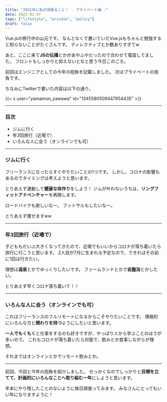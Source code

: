 ```yaml
---
title: "2021年に私が頑張ること！ - プライベート編 -"
date: 2021-01-07
tags: ["lifestyle", "private", "policy"]
draft: false
---
```


Vue.jsの修行中の山元です。
なんとなくで書いていたVue.jsもちゃんと勉強すると知らないことがたくさんです。
ディレクティブとか数ありすぎてw

あと、ここに来て**JSの伝播**とかがあやふやだったので合わせて復習してました。
フロントもしっかりと抑えないとなと思う今日このごろ。

前回はエンジニアとしての今年の抱負を記載しました。
次はプライベートの抱負です。

ちなみにTwitterで書いた内容は以下の通り。

{{< x user="yamamon_zawawa" id="1345580509447954435" >}}

---

### 目次

- ジムに行く
- 年3回旅行（近場で）
- いろんな人に会う（オンラインでも可）

---

### ジムに行く

フリーランスになったらすぐやりたいことの1つです。
しかし、コロナの影響もあるのでタイミングは考えようと思います。

とりあえず運動して**健康な体作り**をしよう！
ジムが叶わないうちは、**リングフィットアドベンチャー**を再開します。

ロードバイクも欲しいなー。
フットサルもしたいなー。

とりあえず痩せますww

---

### 年3回旅行（近場で）

子どももだいぶ大きくなってきたので、近場でもいいからコロナが落ち着いたら旅行に行こうと思います。
2人目が7月に生まれる予定なので、できればその前に1回は行きたい。

理想は**温泉**とかでゆっくりしたいです。
ファームランドとかで**岩盤浴**とかしたい。

とりあえず早くコロナ落ち着いて！！

---

### いろんな人に会う（オンラインでも可）

これはフリーランスのフルリモートになるからこそやりたいことです。
積極的にいろんな方と**関わりを持つ**ようにしたいと思います。

**一人でもくもく**と仕事をするのも好きですが、やっぱり人から学ぶことのほうが多いので。
これもコロナが落ち着いたら対面で、飲みとか食事しながらが理想。

それまではオンラインとかでリモート飲みとか。

---

前回、今回と今年の抱負を紹介しました。
せっかくなのでしっかりと**目標を立てて、計画的にいろんなことへ取り組む一年**にしようと思います。

年末にやり残したことのないように毎日頑張ってみます。
みなさんにとってもいい年になりますように！
